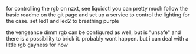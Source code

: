 for controlling the rgb on nzxt, see liquidctl
you can pretty much follow the basic readme on the git page and set up a service to control the lighting for the case. set led1 and led2 to breathing purple

the vengeance dimm rgb can be configured as well, but is "unsafe" and there is a possibility to brick it. probably wont happen. but i can deal with a little rgb gayness for now

